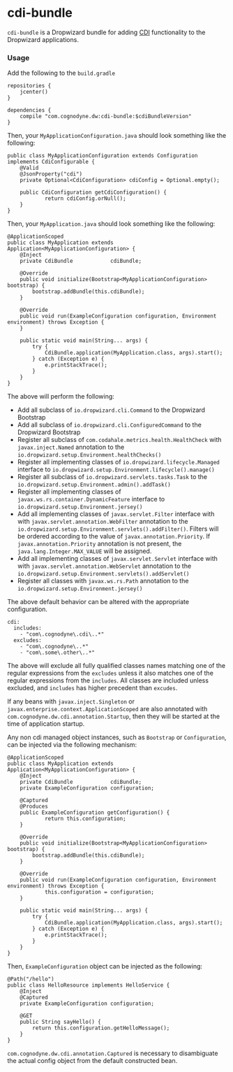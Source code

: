 # cdi-bundle
`cdi-bundle` is a Dropwizard bundle for adding [CDI](http://weld.cdi-spec.org) functionality to the Dropwizard applications.

### Usage
Add the following to the `build.gradle`

```
repositories {
	jcenter()
}

dependencies {
	compile "com.cognodyne.dw:cdi-bundle:$cdiBundleVersion"
}
```

Then, your `MyApplicationConfiguration.java` should look something like the following:

```
public class MyApplicationConfiguration extends Configuration implements CdiConfigurable {
	@Valid
    @JsonProperty("cdi")
    private Optional<CdiConfiguration> cdiConfig = Optional.empty();
    
    public CdiConfiguration getCdiConfiguration() {
    		return cdiConfig.orNull();
    }
}
```

Then, your `MyApplication.java` should look something like the following:

```
@ApplicationScoped
public class MyApplication extends Application<MyApplicationConfiguration> {
	@Inject
    private CdiBundle            cdiBundle;
    
    @Override
    public void initialize(Bootstrap<MyApplicationConfiguration> bootstrap) {
        bootstrap.addBundle(this.cdiBundle);
    }

    @Override
    public void run(ExampleConfiguration configuration, Environment environment) throws Exception {
    }
    
    public static void main(String... args) {
        try {
            CdiBundle.application(MyApplication.class, args).start();
        } catch (Exception e) {
            e.printStackTrace();
        }
    }
}

```

The above will perform the following:
- Add all subclass of `io.dropwizard.cli.Command` to the Dropwizard Bootstrap
- Add all subclass of `io.dropwizard.cli.ConfiguredCommand` to the Dropwizard Bootstrap
- Register all subclass of `com.codahale.metrics.health.HealthCheck` with `javax.inject.Named` annotation to the `io.dropwizard.setup.Environment.healthChecks()`
- Register all implementing classes of `io.dropwizard.lifecycle.Managed` interface to `io.dropwizard.setup.Environment.lifecycle().manage()`
- Register all subclass of `io.dropwizard.servlets.tasks.Task` to the `io.dropwizard.setup.Environment.admin().addTask()`
- Register all implementing classes of `javax.ws.rs.container.DynamicFeature` interface to `io.dropwizard.setup.Environment.jersey()`
- Add all implementing classes of `javax.servlet.Filter` interface with with `javax.servlet.annotation.WebFilter` annotation to the `io.dropwizard.setup.Environment.servlets().addFilter()`. Filters will be ordered according to the value of `javax.annotation.Priority`. If `javax.annotation.Priority` annotation is not present, the `java.lang.Integer.MAX_VALUE` will be assigned.
- Add all implementing classes of `javax.servlet.Servlet` interface with with `javax.servlet.annotation.WebServlet` annotation to the `io.dropwizard.setup.Environment.servlets().addServlet()`
- Register all classes with `javax.ws.rs.Path` annotation to the `io.dropwizard.setup.Environment.jersey()`

The above default behavior can be altered with the appropriate configuration.

```
cdi:
  includes:
    - "com\.cognodyne\.cdi\..*"
  excludes:
    - "com\.cognodyne\..*"
    - "com\.some\.other\..*"
```

The above will exclude all fully qualified classes names matching one of the regular expressions from the `excludes` unless it also matches one of the regular expressions from the `includes`.
All classes are included unless excluded, and `includes` has higher precedent than `excudes`.

If any beans with `javax.inject.Singleton` or `javax.enterprise.context.ApplicationScoped` are also annotated with `com.cognodyne.dw.cdi.annotation.Startup`, then they will be started at the time of application startup.

Any non cdi managed object instances, such as `Bootstrap` or `Configuration`, can be injected via the following mechanism:

```
@ApplicationScoped
public class MyApplication extends Application<MyApplicationConfiguration> {
	@Inject
    private CdiBundle            cdiBundle;
    private ExampleConfiguration configuration;
    
    @Captured
    @Produces
    public ExampleConfiguration getConfiguration() {
    		return this.configuration;
    }
    
    @Override
    public void initialize(Bootstrap<MyApplicationConfiguration> bootstrap) {
        bootstrap.addBundle(this.cdiBundle);
    }

    @Override
    public void run(ExampleConfiguration configuration, Environment environment) throws Exception {
    		this.configuration = configuration;
    }
    
    public static void main(String... args) {
        try {
            CdiBundle.application(MyApplication.class, args).start();
        } catch (Exception e) {
            e.printStackTrace();
        }
    }
}
```

Then, `ExampleConfiguration` object can be injected as the following:

```
@Path("/hello")
public class HelloResource implements HelloService {
	@Inject
	@Captured
	private ExampleConfiguration configuration;
	
	@GET
	public String sayHello() {
		return this.configuration.getHelloMessage();
	}
}

```
`com.cognodyne.dw.cdi.annotation.Captured` is necessary to disambiguate the actual config object from the default constructed bean.

